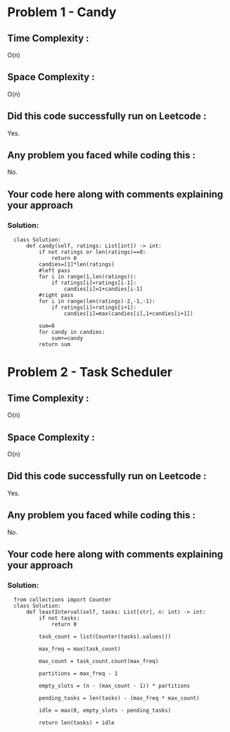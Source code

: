 # Problem 1 - Candy
## Time Complexity :
O(n)

## Space Complexity :
O(n)

## Did this code successfully run on Leetcode :
Yes.

## Any problem you faced while coding this :
No. 

## Your code here along with comments explaining your approach
### Solution:
      class Solution:
          def candy(self, ratings: List[int]) -> int:
              if not ratings or len(ratings)==0:
                  return 0
              candies=[1]*len(ratings)
              #left pass
              for i in range(1,len(ratings)):
                  if ratings[i]>ratings[i-1]:
                      candies[i]=1+candies[i-1]
              #right pass
              for i in range(len(ratings)-2,-1,-1):
                  if ratings[i]>ratings[i+1]:
                      candies[i]=max(candies[i],1+candies[i+1])

              sum=0
              for candy in candies:
                  sum+=candy
              return sum

# Problem 2 - Task Scheduler
## Time Complexity :
O(n)

## Space Complexity :
O(n)

## Did this code successfully run on Leetcode :
Yes.

## Any problem you faced while coding this :
No. 

## Your code here along with comments explaining your approach
### Solution:
      from collections import Counter
      class Solution:
          def leastInterval(self, tasks: List[str], n: int) -> int:
              if not tasks:
                  return 0

              task_count = list(Counter(tasks).values())

              max_freq = max(task_count)

              max_count = task_count.count(max_freq)

              partitions = max_freq - 1

              empty_slots = (n - (max_count - 1)) * partitions

              pending_tasks = len(tasks) - (max_freq * max_count)

              idle = max(0, empty_slots - pending_tasks)

              return len(tasks) + idle

